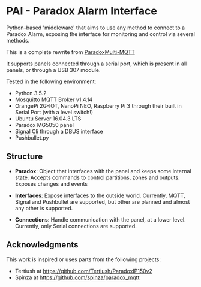 # PAI - Paradox Alarm Interface

Python-based 'middleware' that aims to use any method to connect to a Paradox Alarm, exposing the interface for monitoring and control via several methods.

This is a complete rewrite from [ParadoxMulti-MQTT](https://github.com/jpbarraca/ParadoxMulti-MQTT)

It supports panels connected through a serial port, which is present in all panels, or through a USB 307 module.


Tested in the following environment:

* Python 3.5.2
* Mosquitto MQTT Broker v1.4.14
* OrangePi 2G-IOT, NanoPi NEO, Raspberry Pi 3 through their built in Serial Port (with a level switch!)
* Ubuntu Server 16.04.3 LTS
* Paradox MG5050 panel
* [Signal Cli](https://github.com/AsamK/signal-cli) through a DBUS interface
* Pushbullet.py


## Structure

* __Paradox__: Object that interfaces with the panel and keeps some internal state. Accepts commands to control partitions, zones and outputs. Exposes changes and events

* __Interfaces__: Expose interfaces to the outside world. Currently, MQTT, Signal and Pushbullet are supported, but other are planned and almost any other is supported.

* __Connections__: Handle communication with the panel, at a lower level. Currently, only Serial connections are supported.


## Acknowledgments

This work is inspired or uses parts from the following projects:

* Tertiush at https://github.com/Tertiush/ParadoxIP150v2
* Spinza at https://github.com/spinza/paradox_mqtt
